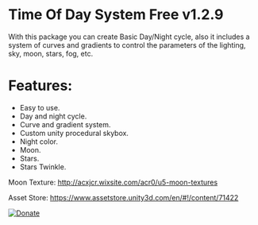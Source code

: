 # Time Of Day System Free v1.2.9
With this package you can create Basic Day/Night cycle, also it includes a system of curves and gradients to control the parameters of the lighting, sky, moon, stars, fog, etc.

# Features:
* Easy to use. 
* Day and night cycle. 
* Curve and gradient system. 
* Custom unity procedural skybox.
* Night color. 
* Moon. 
* Stars.
* Stars Twinkle.

Moon Texture: http://acxjcr.wixsite.com/acr0/u5-moon-textures

Asset Store: https://www.assetstore.unity3d.com/en/#!/content/71422

[![Donate](https://img.shields.io/badge/Donate-PayPal-green.svg)](tpacj0@gmail.com)


